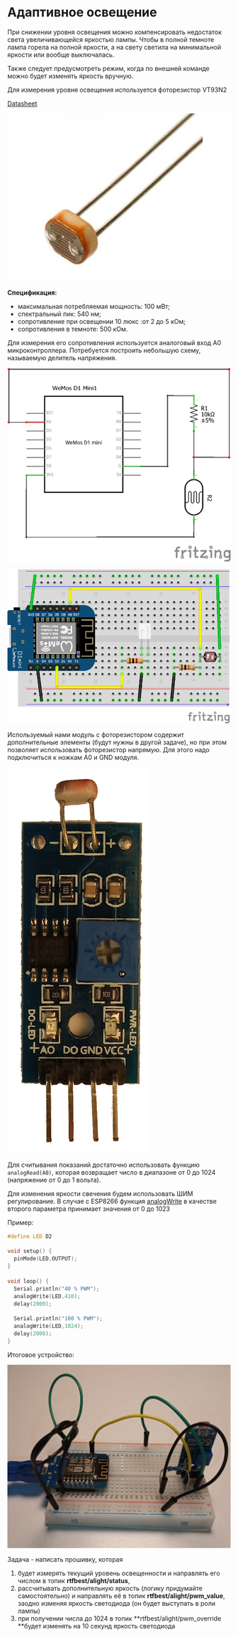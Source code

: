 # Адаптивное освещение

При снижении уровня освещения можно компенсировать недостаток света увеличивающейся яркостью лампы. Чтобы в полной темноте лампа горела на полной яркости, а на свету светила на минимальной яркости или вообще выключалась.

Также следует предусмотреть режим, когда по внешней команде можно будет изменять яркость вручную.

Для измерения уровня освещения используется фоторезистор VT93N2

[Datasheet](http://www.farnell.com/datasheets/919043.pdf)

![](img/sens_photores-600x450_0.jpg)

**Спецификация:**

- максимальная потребляемая мощность: 100 мВт;
- спектральный пик: 540 нм;
- сопротивление при освещении 10 люкс :от 2 до 5 кОм;
- сопротивления в темноте: 500 кОм.

Для измерения его сопротивления используется аналоговый вход A0 микроконтроллера. Потребуется построить небольшую схему, называемую делитель напряжения.

![](img/02/02_light_analog_shema.png)

![](img/02/02_light_analog_bb.png)



Используемый нами модуль с фоторезистором содержит дополнительные элементы (будут нужны в другой задаче), но при этом позволяет использовать фоторезистор напрямую. Для этого надо подключиться к ножкам A0 и GND модуля.

![](img/02/LIGHT.png)

Для считывания показаний достаточно использовать функцию `analogRead(A0)`, которая возвращает число в диапазоне от 0 до 1024 (напряжение от 0 до 1 вольта).

Для изменения яркости свечения будем использовать ШИМ регулирование. В случае с ESP8266 функция [analogWrite](https://www.arduino.cc/reference/en/language/functions/analog-io/analogwrite/) в качестве второго параметра принимает значения от 0 до 1023

Пример:

```c++
#define LED D2

void setup() {
  pinMode(LED,OUTPUT);
}

void loop() {
  Serial.println("40 % PWM");
  analogWrite(LED,410);
  delay(2000);

  Serial.println("100 % PWM");
  analogWrite(LED,1024);
  delay(2000);
}
```

Итоговое устройство:

![](img/02/02_light_analog.png)


Задача - написать прошивку, которая 

1. будет измерять текущий уровень освещенности и направлять его числом в топик **rtfbest/alight/status**, 
2. рассчитывать дополнительную яркость (логику придумайте самостоятельно) и направлять её в топик **rtfbest/alight/pwm_value**, заодно изменяя яркость светодиода (он будет выступать в роли лампы)
3.  при получении числа до 1024 в топик **rtfbest/alight/pwm_override **будет изменять на 10 секунд яркость светодиода
